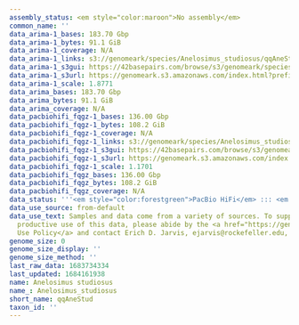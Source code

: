 ```yaml
---
assembly_status: <em style="color:maroon">No assembly</em>
common_name: ''
data_arima-1_bases: 183.70 Gbp
data_arima-1_bytes: 91.1 GiB
data_arima-1_coverage: N/A
data_arima-1_links: s3://genomeark/species/Anelosimus_studiosus/qqAneStud1/genomic_data/arima/<br>
data_arima-1_s3gui: https://42basepairs.com/browse/s3/genomeark/species/Anelosimus_studiosus/qqAneStud1/genomic_data/arima/
data_arima-1_s3url: https://genomeark.s3.amazonaws.com/index.html?prefix=species/Anelosimus_studiosus/qqAneStud1/genomic_data/arima/
data_arima-1_scale: 1.8771
data_arima_bases: 183.70 Gbp
data_arima_bytes: 91.1 GiB
data_arima_coverage: N/A
data_pacbiohifi_fqgz-1_bases: 136.00 Gbp
data_pacbiohifi_fqgz-1_bytes: 108.2 GiB
data_pacbiohifi_fqgz-1_coverage: N/A
data_pacbiohifi_fqgz-1_links: s3://genomeark/species/Anelosimus_studiosus/qqAneStud1/genomic_data/pacbio_hifi/<br>
data_pacbiohifi_fqgz-1_s3gui: https://42basepairs.com/browse/s3/genomeark/species/Anelosimus_studiosus/qqAneStud1/genomic_data/pacbio_hifi/
data_pacbiohifi_fqgz-1_s3url: https://genomeark.s3.amazonaws.com/index.html?prefix=species/Anelosimus_studiosus/qqAneStud1/genomic_data/pacbio_hifi/
data_pacbiohifi_fqgz-1_scale: 1.1701
data_pacbiohifi_fqgz_bases: 136.00 Gbp
data_pacbiohifi_fqgz_bytes: 108.2 GiB
data_pacbiohifi_fqgz_coverage: N/A
data_status: '''<em style="color:forestgreen">PacBio HiFi</em> ::: <em style="color:forestgreen">Arima</em>'''
data_use_source: from-default
data_use_text: Samples and data come from a variety of sources. To support fair and
  productive use of this data, please abide by the <a href="https://genome10k.soe.ucsc.edu/data-use-policies/">Data
  Use Policy</a> and contact Erich D. Jarvis, ejarvis@rockefeller.edu, with any questions.
genome_size: 0
genome_size_display: ''
genome_size_method: ''
last_raw_data: 1683734334
last_updated: 1684161938
name: Anelosimus studiosus
name_: Anelosimus_studiosus
short_name: qqAneStud
taxon_id: ''
---
```

